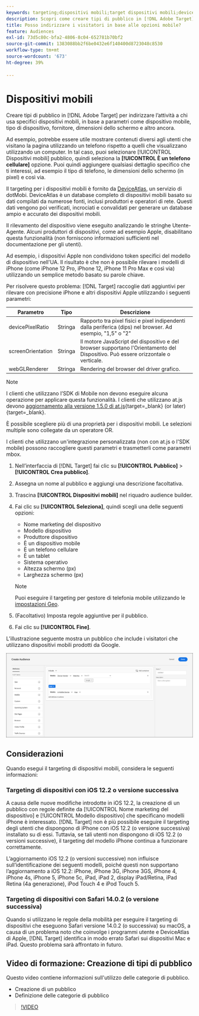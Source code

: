 ```yaml
---
keywords: targeting;dispositivi mobili;target dispositivi mobili;deviceatlas;iphone;modelli di iphone;device atlas;displaywidth;larghezza display;altezza display;tipo di dispositivo;displayheight;telefono;tablet;modello di dispositivo
description: Scopri come creare tipi di pubblico in [!DNL Adobe Target] per eseguire il targeting di dispositivi mobili.
title: Posso indirizzare i visitatori in base alle opzioni mobile?
feature: Audiences
exl-id: 73d5c80c-bfa2-4806-8c04-652781b70bf2
source-git-commit: 1383088bb2f6be0432e6f140400d8723048c8530
workflow-type: tm+mt
source-wordcount: '673'
ht-degree: 39%

---
```


# Dispositivi mobili

Creare tipi di pubblico in [!DNL Adobe Target] per indirizzare l’attività a chi usa specifici dispositivi mobili, in base a parametri come dispositivo mobile, tipo di dispositivo, fornitore, dimensioni dello schermo e altro ancora.

Ad esempio, potrebbe essere utile mostrare contenuti diversi agli utenti che visitano la pagina utilizzando un telefono rispetto a quelli che visualizzano utilizzando un computer. In tal caso, puoi selezionare [!UICONTROL Dispositivi mobili] pubblico, quindi seleziona la **[!UICONTROL È un telefono cellulare]** opzione. Puoi quindi aggiungere qualsiasi dettaglio specifico che ti interessi, ad esempio il tipo di telefono, le dimensioni dello schermo (in pixel) e così via.

Il targeting per i dispositivi mobili è fornito da [DeviceAtlas](https://deviceatlas.com/device-data/user-agent-tester), un servizio di dotMobi. DeviceAtlas è un database completo di dispositivi mobili basato su dati compilati da numerose fonti, inclusi produttori e operatori di rete. Questi dati vengono poi verificati, incrociati e convalidati per generare un database ampio e accurato dei dispositivi mobili.

Il rilevamento del dispositivo viene eseguito analizzando le stringhe Utente-Agente. Alcuni produttori di dispositivi, come ad esempio Apple, disabilitano questa funzionalità (non forniscono informazioni sufficienti nel documentazione per gli utenti).

Ad esempio, i dispositivi Apple non condividono token specifici del modello di dispositivo nell&#39;UA. Il risultato è che non è possibile rilevare i modelli di iPhone (come iPhone 12 Pro, iPhone 12, iPhone 11 Pro Max e così via) utilizzando un semplice metodo basato su parole chiave.

Per risolvere questo problema: [!DNL Target] raccoglie dati aggiuntivi per rilevare con precisione iPhone e altri dispositivi Apple utilizzando i seguenti parametri:

| Parametro | Tipo | Descrizione |
|--- |--- |--- |
| devicePixelRatio | Stringa | Rapporto tra pixel fisici e pixel indipendenti dalla periferica (dips) nel browser. Ad esempio, &quot;1,5&quot; o &quot;2&quot; |
| screenOrientation | Stringa | Il motore JavaScript del dispositivo e del browser supportano l&#39;Orientamento del Dispositivo. Può essere orizzontale o verticale. |
| webGLRenderer | Stringa | Rendering del browser del driver grafico. |

>[!NOTE]
>
>I clienti che utilizzano l’SDK di Mobile non devono eseguire alcuna operazione per applicare questa funzionalità. I clienti che utilizzano at.js devono [aggiornamento alla versione 1.5.0 di at.js](https://experienceleague.corp.adobe.com/docs/target-dev/developer/client-side/at-js-implementation/target-atjs-versions.html?lang=it){target=_blank} (or later){target=_blank}.

È possibile scegliere più di una proprietà per i dispositivi mobili. Le selezioni multiple sono collegate da un operatore OR.

I clienti che utilizzano un&#39;integrazione personalizzata (non con at.js o l&#39;SDK mobile) possono raccogliere questi parametri e trasmetterli come parametri mbox.

1. Nell’interfaccia di [!DNL Target] fai clic su **[!UICONTROL Pubblico]** > **[!UICONTROL Crea pubblico]**.
1. Assegna un nome al pubblico e aggiungi una descrizione facoltativa.
1. Trascina **[!UICONTROL Dispositivi mobili]** nel riquadro audience builder.
1. Fai clic su **[!UICONTROL Seleziona]**, quindi scegli una delle seguenti opzioni:

   * Nome marketing del dispositivo
   * Modello dispositivo
   * Produttore dispositivo
   * È un dispositivo mobile
   * È un telefono cellulare
   * È un tablet
   * Sistema operativo
   * Altezza schermo (px)
   * Larghezza schermo (px)

   >[!NOTE]
   >
   >Puoi eseguire il targeting per gestore di telefonia mobile utilizzando le [impostazioni Geo](/help/main/c-target/c-audiences/c-target-rules/geo.md#concept_5B4D99DE685348FB877929EE0F942670).

1. (Facoltativo) Imposta regole aggiuntive per il pubblico.
1. Fai clic su **[!UICONTROL Fine]**.

L’illustrazione seguente mostra un pubblico che include i visitatori che utilizzano dispositivi mobili prodotti da Google.

![Targeting di dispositivi mobili](assets/target_mobile.png)

## Considerazioni

Quando esegui il targeting di dispositivi mobili, considera le seguenti informazioni:

### Targeting di dispositivi con iOS 12.2 o versione successiva

A causa delle nuove modifiche introdotte in iOS 12.2, la creazione di un pubblico con regole definite da [!UICONTROL Nome marketing del dispositivo] e [!UICONTROL Modello dispositivo] che specificano modelli iPhone è interessato. [!DNL Target] non è più possibile eseguire il targeting degli utenti che dispongono di iPhone con iOS 12.2 (o versione successiva) installato su di essi. Tuttavia, se tali utenti non dispongono di iOS 12.2 (o versioni successive), il targeting del modello iPhone continua a funzionare correttamente.

L’aggiornamento iOS 12.2 (o versioni successive) non influisce sull’identificazione dei seguenti modelli, poiché questi non supportano l’aggiornamento a iOS 12.2: iPhone, iPhone 3G, iPhone 3GS, iPhone 4, iPhone 4s, iPhone 5, iPhone 5c, iPad, iPad 2, display iPad/Retina, iPad Retina (4a generazione), iPod Touch 4 e iPod Touch 5.

### Targeting di dispositivi con Safari 14.0.2 (o versione successiva)

Quando si utilizzano le regole della mobilità per eseguire il targeting di dispositivi che eseguono Safari versione 14.0.2 (o successiva) su macOS, a causa di un problema noto che coinvolge i programmi utente e DeviceAtlas di Apple, [!DNL Target] identifica in modo errato Safari sui dispositivi Mac e iPad. Questo problema sarà affrontato in futuro.

## Video di formazione: Creazione di tipi di pubblico

Questo video contiene informazioni sull&#39;utilizzo delle categorie di pubblico.

* Creazione di un pubblico
* Definizione delle categorie di pubblico

>[!VIDEO](https://video.tv.adobe.com/v/17392)
